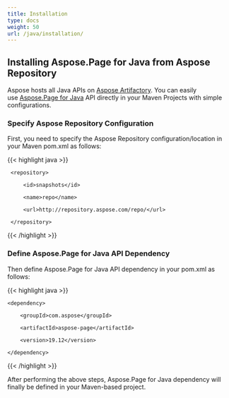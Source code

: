```yaml
---
title: Installation
type: docs
weight: 50
url: /java/installation/
---
```


## **Installing Aspose.Page for Java from Aspose Repository**
Aspose hosts all Java APIs on [Aspose Artifactory](https://repository.aspose.com/webapp/#/artifacts/browse/tree/General/repo/com/aspose/). You can easily use [Aspose.Page for Java](https://repository.aspose.com/webapp/#/artifacts/browse/tree/General/repo/com/aspose/aspose-page) API directly in your Maven Projects with simple configurations.
### **Specify Aspose Repository Configuration**
First, you need to specify the Aspose Repository configuration/location in your Maven pom.xml as follows:

{{< highlight java >}}

 <repositories>

     <repository>

         <id>snapshots</id>

         <name>repo</name>

         <url>http://repository.aspose.com/repo/</url>

     </repository>

</repositories>

{{< /highlight >}}
### **Define Aspose.Page for Java API Dependency**
Then define Aspose.Page for Java API dependency in your pom.xml as follows:

{{< highlight java >}}

 <dependencies>

    <dependency>

        <groupId>com.aspose</groupId>

        <artifactId>aspose-page</artifactId>

        <version>19.12</version>

    </dependency>

</dependencies>

{{< /highlight >}}

After performing the above steps, Aspose.Page for Java dependency will finally be defined in your Maven-based project.
